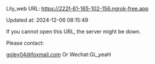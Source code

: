 Lily_web URL: https://222f-61-165-102-156.ngrok-free.app

Updated at: 2024-12-06 08:15:49

If you cannot open this URL, the server might be down.

Please contact: 

goley04@foxmail.com Or Wechat:GL_yeaH